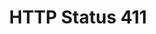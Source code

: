 ---
layout: topic
title: HTTP Status 411
permalink: /design/topics/http-status-411
data:
  items:
    - references:
        - name: HTTP Status Codes
          url: 'https://github.com/Haufe-Lexware/api-style-guide/blob/master/http-status-codes/http-status-codes.md'
      _embedded:
        guideline:
          id: haufe-api-styleguide
          title: Haufe API style guide
          type: github
          url: 'https://github.com/Haufe-Lexware/api-style-guide/blob/master/readme.md'
          company: Haufe
          companyLogoUrl: /media/logos/haufe.png
          companyUrl: 'http://dev.haufe.com/'
          date: 2015-01-15T00:00:00.000Z
          reviewDate: 2016-08-31T00:00:00.000Z
          _links:
            self:
              href: /design/guidelines/haufe-api-styleguide
            guidelineTopics:
              href: /design/guidelines/haufe-api-styleguide/topics
      _links:
        guideline:
          href: /design/guidelines/haufe-api-styleguide
  _embedded:
    topic:
      id: http-status-411
      name: HTTP Status 411
      description: When to use HTTP status 411
      _links:
        self:
          href: /design/topics/http-status-411
        topicGuidelines:
          href: /design/topics/http-status-411/guidelines
  _links:
    self:
      href: /design/topics/http-status-411/guidelines
    topic:
      href: /design/topics/http-status-411
---